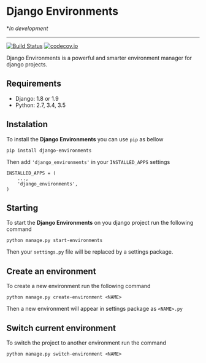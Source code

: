 # Django Environments

*_In development_

---
[![Build Status](https://travis-ci.org/regisec/django-environments.svg?branch=develop)](https://travis-ci.org/regisec/django-environments)
[![codecov.io](https://codecov.io/github/regisec/django-environments/coverage.svg?branch=develop)](https://codecov.io/github/regisec/django-environments?branch=develop)

Django Environments is a powerful and smarter environment manager for django projects.

## Requirements
- Django: 1.8 or 1.9
- Python: 2.7, 3.4, 3.5

## Instalation
To install the **Django Environments** you can use `pip` as bellow

    pip install django-environments

Then add `'django_environments'` in your `INSTALLED_APPS` settings

    INSTALLED_APPS = (
        ...,
        'django_environments',
    )

## Starting
To start the **Django Environments** on you django project run the following command

    python manage.py start-environments

Then your `settings.py` file will be replaced by a settings package.

## Create an environment
To create a new environment run the following command

    python manage.py create-environment <NAME>

Then a new environment will appear in settings package as `<NAME>.py`

## Switch current environment
To switch the project to another environment run the command

    python manage.py switch-environment <NAME>
